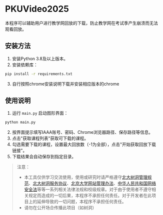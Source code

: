 # PKUVideo2025
本程序可以辅助用户进行教学网回放的下载，防止教学网在考试季产生崩溃而无法观看回放。
## 安装方法

1. 安装Python 3.8及以上版本。
2. 安装依赖库：

```bash
pip install -r requirements.txt
```

3. 自行按照chrome安装说明下载并安装相应版本的chrome

## 使用说明

1. 运行 `main.py` 启动图形界面：

```bash
python main.py
```

2. 按界面提示填写IAAA账号、密码、Chrome浏览器路径、保存路径等信息。
3. 点击"获取课程列表"获取可下载的课程。
4. 勾选需要下载的课程，设置最大回放数（-1为全部），点击"开始获取回放下载链接"。
5. 下载结果会自动保存到指定目录。

> 注意：
> - 本工具仅供学习交流使用，使用或研究时请严格遵守[北大树洞管理规范](https://treehole.pku.edu.cn/management_specifications.html)、[北大树洞服务协议](https://treehole.pku.edu.cn/PKU_Hole_User_Agreement.html)、[北京大学网站管理办法](https://ocac.pku.edu.cn/docs/20240605114214122562.pdf)、[中华人民共和国网络安全法](http://www.npc.gov.cn/zgrdw/npc/xinwen/2016-11/07/content_2001605.htm)等等一系列相关法律法规和校级规章。对于由于使用者不遵守相关规定而造成的一切后果，本程序不承担任何责任。对于开发者在此项目上的延伸导致的一切问题，本程序不承担任何责任。
> - 请勿在公开场合传播此项目（如树洞）
